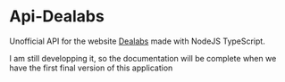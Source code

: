 # Api-Dealabs

Unofficial API for the website [Dealabs](https://www.dealabs.com/) made with NodeJS TypeScript. 


I am still developping it, so the documentation will be complete when we have the first final version of this application 
